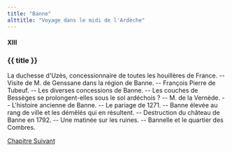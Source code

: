 ```yaml
---
title: "Banne"
alttitle: "Voyage dans le midi de l'Ardèche"
---
```


#### XIII

### {{ title }}

<div class="tltr">

La duchesse d'Uzès, concessionnaire de toutes les houillères de France. --
Visite de M. de Genssane dans la région de Banne. -- François Pierre de Tubeuf.
-- Les diverses concessions de Banne. -- Les couches de Bessèges se
prolongent-elles sous le sol ardéchois ? -- M. de la Vernède. -- L'histoire
ancienne de Banne. -- Le pariage de 1271. -- Banne élevée au rang de ville et
les démêlés qui en résultent. -- Destruction du château de Banne en 1792. -- Une
matinée sur les ruines. -- Bannelle et le quartier des Combres.

</div>

<div id="next">

[Chapitre Suivant](14.html)

</div>

